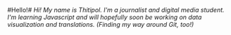 #Hello!#
_Hi! My name is Thitipol. I'm a journalist and digital media student. I'm learning Javascript and will hopefully soon be working on data visualization and translations. (Finding my way around Git, too!)_

